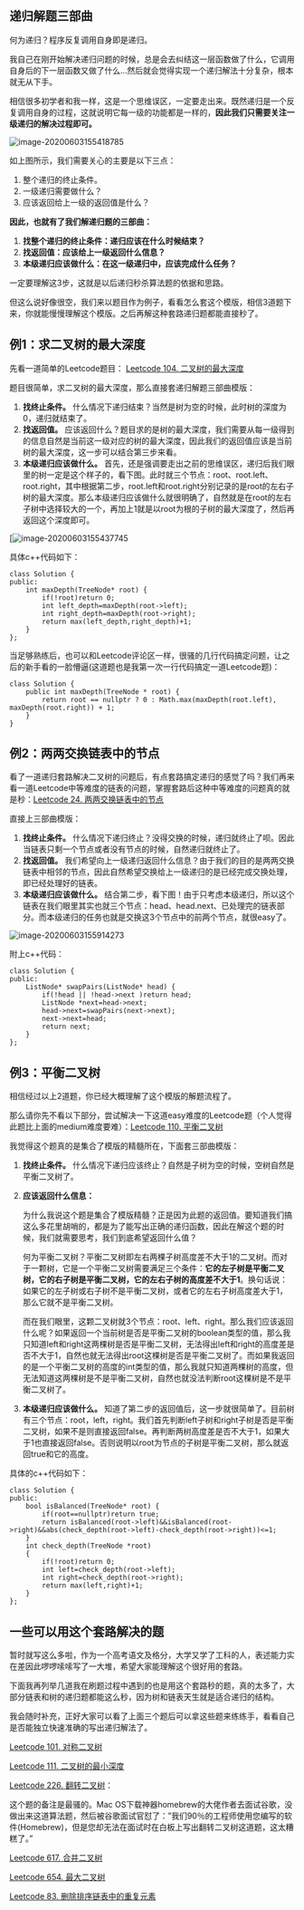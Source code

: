 ## **递归解题三部曲**

何为递归？程序反复调用自身即是递归。

我自己在刚开始解决递归问题的时候，总是会去纠结这一层函数做了什么，它调用自身后的下一层函数又做了什么…然后就会觉得实现一个递归解法十分复杂，根本就无从下手。

相信很多初学者和我一样，这是一个思维误区，一定要走出来。既然递归是一个反复调用自身的过程，这就说明它每一级的功能都是一样的，**因此我们只需要关注一级递归的解决过程即可。**

![image-20200603155418785](C:\Users\lwp\AppData\Roaming\Typora\typora-user-images\image-20200603155418785.png)

如上图所示，我们需要关心的主要是以下三点：

1. 整个递归的终止条件。
2. 一级递归需要做什么？
3. 应该返回给上一级的返回值是什么？

**因此，也就有了我们解递归题的三部曲：**

1. **找整个递归的终止条件：递归应该在什么时候结束？**
2. **找返回值：应该给上一级返回什么信息？**
3. **本级递归应该做什么：在这一级递归中，应该完成什么任务？**

一定要理解这3步，这就是以后递归秒杀算法题的依据和思路。

但这么说好像很空，我们来以题目作为例子，看看怎么套这个模版，相信3道题下来，你就能慢慢理解这个模版。之后再解这种套路递归题都能直接秒了。

## **例1：求二叉树的最大深度**

先看一道简单的Leetcode题目： [Leetcode 104. 二叉树的最大深度](https://leetcode-cn.com/problems/maximum-depth-of-binary-tree/)

题目很简单，求二叉树的最大深度，那么直接套递归解题三部曲模版：

1. **找终止条件。** 什么情况下递归结束？当然是树为空的时候，此时树的深度为0，递归就结束了。
2. **找返回值。** 应该返回什么？题目求的是树的最大深度，我们需要从每一级得到的信息自然是当前这一级对应的树的最大深度，因此我们的返回值应该是当前树的最大深度，这一步可以结合第三步来看。
3. **本级递归应该做什么。** 首先，还是强调要走出之前的思维误区，递归后我们眼里的树一定是这个样子的，看下图。此时就三个节点：root、root.left、root.right，其中根据第二步，root.left和root.right分别记录的是root的左右子树的最大深度。那么本级递归应该做什么就很明确了，自然就是在root的左右子树中选择较大的一个，再加上1就是以root为根的子树的最大深度了，然后再返回这个深度即可。

[![image-20200603155437745](C:\Users\lwp\AppData\Roaming\Typora\typora-user-images\image-20200603155437745.png)

具体c++代码如下：

```
class Solution {
public:
    int maxDepth(TreeNode* root) {
        if(!root)return 0;
        int left_depth=maxDepth(root->left);
        int right_depth=maxDepth(root->right);
        return max(left_depth,right_depth)+1;
    }
};
```

当足够熟练后，也可以和Leetcode评论区一样，很骚的几行代码搞定问题，让之后的新手看的一脸懵逼(这道题也是我第一次一行代码搞定一道Leetcode题)：

```
class Solution {
    public int maxDepth(TreeNode * root) {
        return root == nullptr ? 0 : Math.max(maxDepth(root.left), maxDepth(root.right)) + 1;
    }
}
```

## 例2：两两交换链表中的节点

看了一道递归套路解决二叉树的问题后，有点套路搞定递归的感觉了吗？我们再来看一道Leetcode中等难度的链表的问题，掌握套路后这种中等难度的问题真的就是秒：[Leetcode 24. 两两交换链表中的节点](https://leetcode-cn.com/problems/swap-nodes-in-pairs/)

直接上三部曲模版：

1. **找终止条件。** 什么情况下递归终止？没得交换的时候，递归就终止了呗。因此当链表只剩一个节点或者没有节点的时候，自然递归就终止了。
2. **找返回值。** 我们希望向上一级递归返回什么信息？由于我们的目的是两两交换链表中相邻的节点，因此自然希望交换给上一级递归的是已经完成交换处理，即已经处理好的链表。
3. **本级递归应该做什么。** 结合第二步，看下图！由于只考虑本级递归，所以这个链表在我们眼里其实也就三个节点：head、head.next、已处理完的链表部分。而本级递归的任务也就是交换这3个节点中的前两个节点，就很easy了。

![image-20200603155914273](C:\Users\lwp\AppData\Roaming\Typora\typora-user-images\image-20200603155914273.png)

附上c++代码：

```
class Solution {
public:
    ListNode* swapPairs(ListNode* head) {
        if(!head || !head->next )return head;
        ListNode *next=head->next;
        head->next=swapPairs(next->next);
        next->next=head;
        return next;
    }
};
```

## 例3：平衡二叉树

相信经过以上2道题，你已经大概理解了这个模版的解题流程了。

那么请你先不看以下部分，尝试解决一下这道easy难度的Leetcode题（个人觉得此题比上面的medium难度要难）：[Leetcode 110. 平衡二叉树](https://leetcode-cn.com/problems/balanced-binary-tree/comments/)

我觉得这个题真的是集合了模版的精髓所在，下面套三部曲模版：

1. **找终止条件。** 什么情况下递归应该终止？自然是子树为空的时候，空树自然是平衡二叉树了。

2. **应该返回什么信息：**

   为什么我说这个题是集合了模版精髓？正是因为此题的返回值。要知道我们搞这么多花里胡哨的，都是为了能写出正确的递归函数，因此在解这个题的时候，我们就需要思考，我们到底希望返回什么值？

   何为平衡二叉树？平衡二叉树即左右两棵子树高度差不大于1的二叉树。而对于一颗树，它是一个平衡二叉树需要满足三个条件：**它的左子树是平衡二叉树，它的右子树是平衡二叉树，它的左右子树的高度差不大于1**。换句话说：如果它的左子树或右子树不是平衡二叉树，或者它的左右子树高度差大于1，那么它就不是平衡二叉树。

   而在我们眼里，这颗二叉树就3个节点：root、left、right。那么我们应该返回什么呢？如果返回一个当前树是否是平衡二叉树的boolean类型的值，那么我只知道left和right这两棵树是否是平衡二叉树，无法得出left和right的高度差是否不大于1，自然也就无法得出root这棵树是否是平衡二叉树了。而如果我返回的是一个平衡二叉树的高度的int类型的值，那么我就只知道两棵树的高度，但无法知道这两棵树是不是平衡二叉树，自然也就没法判断root这棵树是不是平衡二叉树了。

3. **本级递归应该做什么。** 知道了第二步的返回值后，这一步就很简单了。目前树有三个节点：root，left，right。我们首先判断left子树和right子树是否是平衡二叉树，如果不是则直接返回false。再判断两树高度差是否不大于1，如果大于1也直接返回false。否则说明以root为节点的子树是平衡二叉树，那么就返回true和它的高度。

具体的c++代码如下：

```
class Solution {
public:
    bool isBalanced(TreeNode* root) {
        if(root==nullptr)return true;
        return isBalanced(root->left)&&isBalanced(root->right)&&abs(check_depth(root->left)-check_depth(root->right))<=1;
    }
    int check_depth(TreeNode *root)
    {
        if(!root)return 0;
        int left=check_depth(root->left);
        int right=check_depth(root->right);
        return max(left,right)+1;
    }
};
```

## 一些可以用这个套路解决的题

暂时就写这么多啦，作为一个高考语文及格分，大学又学了工科的人，表述能力实在差因此啰啰嗦嗦写了一大堆，希望大家能理解这个很好用的套路。

下面我再列举几道我在刷题过程中遇到的也是用这个套路秒的题，真的太多了，大部分链表和树的递归题都能这么秒，因为树和链表天生就是适合递归的结构。

我会随时补充，正好大家可以看了上面三个题后可以拿这些题来练练手，看看自己是否能独立快速准确的写出递归解法了。

[Leetcode 101. 对称二叉树](https://leetcode-cn.com/problems/symmetric-tree/comments/)

[Leetcode 111. 二叉树的最小深度](https://leetcode-cn.com/problems/minimum-depth-of-binary-tree/)

[Leetcode 226. 翻转二叉树](https://leetcode-cn.com/problems/invert-binary-tree/)：

这个题的备注是最骚的。Mac OS下载神器homebrew的大佬作者去面试谷歌，没做出来这道算法题，然后被谷歌面试官怼了：”我们90％的工程师使用您编写的软件(Homebrew)，但是您却无法在面试时在白板上写出翻转二叉树这道题，这太糟糕了。”

[Leetcode 617. 合并二叉树](https://leetcode-cn.com/problems/merge-two-binary-trees/)

[Leetcode 654. 最大二叉树](https://leetcode-cn.com/problems/maximum-binary-tree/)

[Leetcode 83. 删除排序链表中的重复元素](https://leetcode-cn.com/problems/remove-duplicates-from-sorted-list/)
